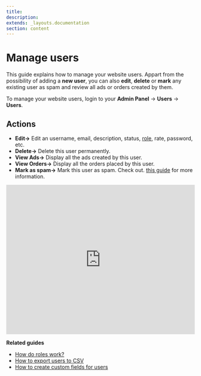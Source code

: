 ```yaml
---
title:
description:
extends: _layouts.documentation
section: content
---
```


# Manage users

This guide explains how to manage your website users. 
Appart from the possibility of adding a **new user**, you can also **edit**, **delete** or **mark** any existing user as spam and review all ads or orders created by them.

To manage your website users, login to your **Admin Panel** -> **Users**  ->  **Users**.


## Actions

-   **Edit->**  Edit an username, email, description, status, [role](/docs/users-how-do-roles-work), rate, password, etc.
-   **Delete->**  Delete this user permanently.
-   **View Ads->**  Display all the ads created by this user.
-   **View Orders->**  Display all the orders placed by this user.
-   **Mark as spam->**  Mark this user as spam. Check out.  [this guide](/docs/plugins-activate-black-list)
  for more information.
  
  
<iframe width="100%" height="400px" src="https://www.youtube.com/embed/83DUw25zIls" title="Yclas video" frameborder="0" allow="accelerometer; autoplay; clipboard-write; encrypted-media; gyroscope; picture-in-picture" allowfullscreen></iframe>
 
 
  **Related guides**
  * [How do roles work?](/docs/users-how-do-roles-work)
  * [How to export users to CSV](/docs/users-how-to-export-users-to-CSV)
  * [How to create custom fields for users](/docs/users-create-custom-field-for-users)

